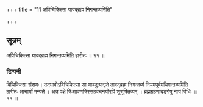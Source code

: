 +++
title = "11 अविचिकित्सा यावद्ब्रह्म निगन्तव्यमिति"

+++

## सूत्रम्
अविचिकित्सा यावद्ब्रह्म निगन्तव्यमिति हारीतः ॥ ११ ॥  
### टिप्पनी
विचिकित्सा संशयः। तदभावोऽविचिकित्सा सा यावदुत्पद्यते तावद्ब्रह्म निगन्तव्यं नियमपूर्वमधिगन्तव्यमिति हारीतः आचार्यो मन्यते । अत्र पक्षे त्रिःश्रावणत्रिस्सहवचनयोरपि शुश्रूषितव्यम् । ब्रह्मग्रहणादङ्गेषु नायं विधिः ॥ ११ ॥  
